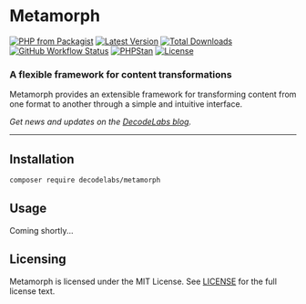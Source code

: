 # Metamorph

[![PHP from Packagist](https://img.shields.io/packagist/php-v/decodelabs/metamorph?style=flat)](https://packagist.org/packages/decodelabs/metamorph)
[![Latest Version](https://img.shields.io/packagist/v/decodelabs/metamorph.svg?style=flat)](https://packagist.org/packages/decodelabs/metamorph)
[![Total Downloads](https://img.shields.io/packagist/dt/decodelabs/metamorph.svg?style=flat)](https://packagist.org/packages/decodelabs/metamorph)
[![GitHub Workflow Status](https://img.shields.io/github/workflow/status/decodelabs/metamorph/Integrate)](https://github.com/decodelabs/metamorph/actions/workflows/integrate.yml)
[![PHPStan](https://img.shields.io/badge/PHPStan-enabled-44CC11.svg?longCache=true&style=flat)](https://github.com/phpstan/phpstan)
[![License](https://img.shields.io/packagist/l/decodelabs/metamorph?style=flat)](https://packagist.org/packages/decodelabs/metamorph)

### A flexible framework for content transformations

Metamorph provides an extensible framework for transforming content from one format to another through a simple and intuitive interface.

_Get news and updates on the [DecodeLabs blog](https://blog.decodelabs.com)._

---


## Installation

```bash
composer require decodelabs/metamorph
```

## Usage

Coming shortly...

## Licensing
Metamorph is licensed under the MIT License. See [LICENSE](./LICENSE) for the full license text.
